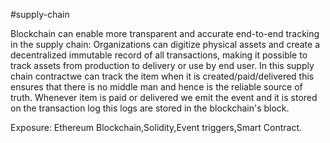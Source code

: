 




#supply-chain

Blockchain can enable more transparent and accurate end-to-end tracking in the supply chain: 
Organizations can digitize physical assets and create a decentralized immutable record of all transactions, making it possible to track assets from production to delivery or use by end user.
In this supply chain contractwe can track the item when it is created/paid/delivered this ensures that there is no middle man and hence is the reliable source of truth.
Whenever item is paid or delivered we emit the event and it is stored on the transaction log this logs are stored in the blockchain's block.

Exposure: Ethereum Blockchain,Solidity,Event triggers,Smart Contract.
